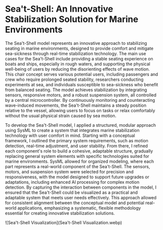 # Sea't-Shell: An Innovative Stabilization Solution for Marine Environments

The Sea't-Shell model represents an innovative approach to stabilizing seating in marine environments, designed to provide comfort and mitigate sea-sickness through real-time stabilization technology. The main use cases for the Sea't-Shell include providing a stable seating experience on boats and ships, especially in rough waters, and supporting the physical well-being of users by reducing the disorienting effects of wave motion. This chair concept serves various potential users, including passengers and crew who require prolonged seated stability, researchers conducting experiments at sea, and individuals susceptible to sea-sickness who benefit from balanced seating. The model achieves stabilization by integrating sensors, responsive motors, and a robust suspension system, all controlled by a central microcontroller. By continuously monitoring and counteracting wave-induced movements, the Sea't-Shell maintains a steady position relative to the vessel, allowing users to focus on tasks or relax comfortably without the usual physical strain caused by sea motion.

To develop the Sea't-Shell model, I applied a structured, modular approach using SysML to create a system that integrates marine stabilization technology with user comfort in mind. Starting with a conceptual framework, I outlined the primary system requirements, such as motion detection, real-time adjustment, and user stability. From there, I refined each component's role to build a cohesive, adaptable structure, gradually replacing general system elements with specific technologies suited for marine environments. SysML allowed for organized modeling, where each part represents a real-world component of the Sea't-Shell. The sensors, motors, and suspension system were selected for precision and responsiveness, with the model designed to support future upgrades or adaptations, including enhanced AI processing for complex motion detection. By capturing the interaction between components in the model, I ensured that the Sea't-Shell could be visualized as a practical and adaptable system that meets user needs effectively. This approach allowed for consistent alignment between the conceptual model and potential real-world applications, emphasizing a systematic, flexible methodology essential for creating innovative stabilization solutions.

![Sea't-Shell Visualization](Sea't-Shell Visualization.webp)

